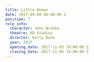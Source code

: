 ```yaml
---
title: Little Women
date: 2017-09-08 06:48:00 Z
position: 7
role_info:
  character: John Brooke
  theatre: KD Studios
  director: Kelly Dunn
  year: 2017
  opening_date: 2017-11-03 10:00:00 Z
  closing_date: 2017-11-05 19:00:00 Z
---
```


